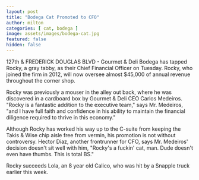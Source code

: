 ```yaml
---
layout: post
title: "Bodega Cat Promoted to CFO"
author: milton
categories: [ cat, bodega ]
image: assets/images/bodega-cat.jpg
featured: false
hidden: false
---
```


127th & FREDERICK DOUGLAS BLVD - Gourmet & Deli Bodega has tapped Rocky, a gray tabby, as their Chief Financial Officer on Tuesday. Rocky, who joined the firm in 2012, will now oversee almost $45,000 of annual revenue throughout the corner shop.

Rocky was previously a mouser in the alley out back, where he was discovered in a cardboard box by  Gourmet & Deli CEO Carlos Medeiros. "Rocky is a fantastic addition to the executive team," says Mr. Medeiros, "and I have full faith and confidence in his ability to maintain the financial diligence required to thrive in this economy." 

Although Rocky has worked his way up to the C-suite from keeping the Takis & Wise chip aisle free from vermin, his promotion is not without controversy. Hector Diaz, another frontrunner for CFO, says Mr. Medeiros' decision doesn't sit well with him, "Rocky's a fuckin' cat, man. Dude doesn't even have thumbs. This is total BS."

Rocky succeeds Lola, an 8 year old Calico, who was hit by a Snapple truck earlier this week.